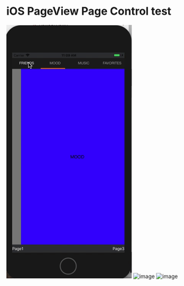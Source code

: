 # iOS PageView Page Control test

![image](https://github.com/Bgihe/PageViewTestCode/blob/master/ezgif-3-b24366e1f1.gif)
![image](https://i.imgur.com/nNCDSTu.gif)
![image](https://i.imgur.com/jhgzOuH.gif)

